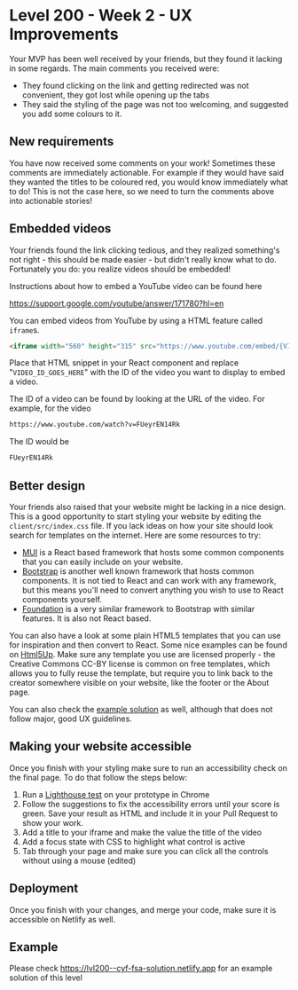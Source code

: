 # Level 200 - Week 2 - UX Improvements

Your MVP has been well received by your friends, but they found it lacking in some regards. The main comments you received were:

- They found clicking on the link and getting redirected was not convenient, they got lost while opening up the tabs
- They said the styling of the page was not too welcoming, and suggested you add some colours to it.

## New requirements

You have now received some comments on your work! Sometimes these comments are immediately actionable. For example if they would have said they wanted the titles to be coloured red, you would know immediately what to do! This is not the case here, so we need to turn the comments above into actionable stories!

## Embedded videos

Your friends found the link clicking tedious, and they realized something's not right - this should be made easier - but didn't really know what to do. Fortunately you do: you realize videos should be embedded!

Instructions about how to embed a YouTube video can be found here

https://support.google.com/youtube/answer/171780?hl=en

You can embed videos from YouTube by using a HTML feature called `iframe`s.

```HTML
<iframe width="560" height="315" src="https://www.youtube.com/embed/{VIDEO_ID_GOES_HERE}" title="YouTube video player" frameBorder="0" allow="accelerometer; autoplay; clipboard-write; encrypted-media; gyroscope; picture-in-picture" allowFullScreen></iframe>
```

Place that HTML snippet in your React component and replace "`VIDEO_ID_GOES_HERE`" with the ID of the video you want to display to embed a video.

The ID of a video can be found by looking at the URL of the video. For example, for the video

```html
https://www.youtube.com/watch?v=FUeyrEN14Rk
```

The ID would be

```html
FUeyrEN14Rk
```

## Better design

Your friends also raised that your website might be lacking in a nice design. This is a good opportunity to start styling your website by editing the `client/src/index.css` file. If you lack ideas on how your site should look search for templates on the internet. Here are some resources to try:

- [MUI](https://mui.com/) is a React based framework that hosts some common components that you can easily include on your website.
- [Bootstrap](https://getbootstrap.com/) is another well known framework that hosts common components. It is not tied to React and can work with any framework, but this means you'll need to convert anything you wish to use to React components yourself.
- [Foundation](https://get.foundation/sites/docs/installation.html) is a very similar framework to Bootstrap with similar features. It is also not React based.

You can also have a look at some plain HTML5 templates that you can use for inspiration and then convert to React. Some nice examples can be found on [Html5Up](https://html5up.net/). Make sure any template you use are licensed properly - the Creative Commons CC-BY license is common on free templates, which allows you to fully reuse the template, but require you to link back to the creator somewhere visible on your website, like the footer or the About page.

You can also check the [example solution](https://cyf-fsa-solution.netlify.app/) as well, although that does not follow major, good UX guidelines.

## Making your website accessible

Once you finish with your styling make sure to run an accessibility check on the final page. To do that follow the steps below:

1. Run a [Lighthouse test](https://supercooldesign.co.uk/blog/how-to-run-a-lighthouse-audit) on your prototype in Chrome
2. Follow the suggestions to fix the accessibility errors until your score is green. Save your result as HTML and include it in your Pull Request to show your work.
3. Add a title to your iframe and make the value the title of the video
4. Add a focus state with CSS to highlight what control is active
5. Tab through your page and make sure you can click all the controls without using a mouse (edited)

## Deployment

Once you finish with your changes, and merge your code, make sure it is accessible on Netlify as well.

## Example

Please check https://lvl200--cyf-fsa-solution.netlify.app for an example solution of this level
